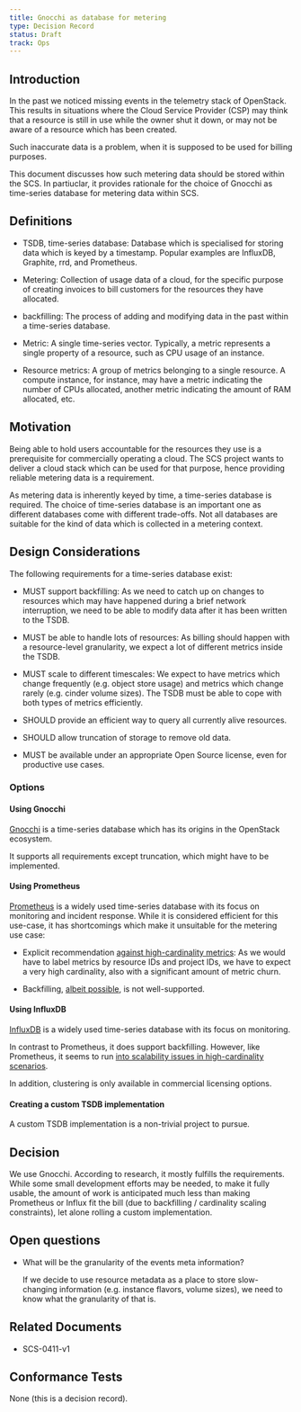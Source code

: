 ```yaml
---
title: Gnocchi as database for metering
type: Decision Record
status: Draft
track: Ops
---
```


<!-- This file uses semantic linebreaks. See <https://sembr.org/> for more info. -->

## Introduction

In the past we noticed missing events in the telemetry stack of OpenStack.
This results in situations where the Cloud Service Provider (CSP)
may think that a resource is still in use while the owner shut it down,
or may not be aware of a resource which has been created.

Such inaccurate data is a problem,
when it is supposed to be used for billing purposes.

This document discusses how such metering data should be stored
within the SCS.
In partiuclar,
it provides rationale for the choice of Gnocchi
as time-series database for metering data
within SCS.

## Definitions

- TSDB, time-series database:
  Database which is specialised for storing data which is keyed by a timestamp.
  Popular examples are InfluxDB, Graphite, rrd, and Prometheus.

- Metering:
  Collection of usage data of a cloud,
  for the specific purpose of creating invoices
  to bill customers for the resources they have allocated.

- backfilling:
  The process of adding and modifying data in the past
  within a time-series database.

- Metric:
  A single time-series vector.
  Typically, a metric represents a single property of a resource,
  such as CPU usage of an instance.

- Resource metrics:
  A group of metrics belonging to a single resource.
  A compute instance, for instance,
  may have a metric indicating the number of CPUs allocated,
  another metric indicating the amount of RAM allocated,
  etc.

## Motivation

Being able to hold users accountable
for the resources they use
is a prerequisite for commercially operating a cloud.
The SCS project wants to deliver a cloud stack
which can be used for that purpose,
hence providing reliable metering data is a requirement.

As metering data is inherently keyed by time,
a time-series database is required.
The choice of time-series database is an important one
as different databases come with different trade-offs.
Not all databases are suitable for the kind of data
which is collected in a metering context.

## Design Considerations

The following requirements for a time-series database exist:

- MUST support backfilling:
  As we need to catch up on changes to resources
  which may have happened during a brief network interruption,
  we need to be able to modify data after it has been written to the TSDB.

- MUST be able to handle lots of resources:
  As billing should happen with a resource-level granularity,
  we expect a lot of different metrics inside the TSDB.

- MUST scale to different timescales:
  We expect to have metrics which change frequently (e.g. object store usage)
  and metrics which change rarely (e.g. cinder volume sizes).
  The TSDB must be able to cope with both types of metrics efficiently.

- SHOULD provide an efficient way to query all currently alive resources.

- SHOULD allow truncation of storage to remove old data.

- MUST be available under an appropriate Open Source license,
  even for productive use cases.

### Options

#### Using Gnocchi

[Gnocchi](https://gnocchi.osci.io/) is a time-series database
which has its origins in the OpenStack ecosystem.

It supports all requirements except truncation,
which might have to be implemented.

#### Using Prometheus

[Prometheus](https://prometheus.io) is a widely used time-series database
with its focus on monitoring and incident response.
While it is considered efficient for this use-case,
it has shortcomings which make it unsuitable for the metering use case:

- Explicit recommendation [against high-cardinality metrics](https://prometheus.io/docs/practices/instrumentation/#do-not-overuse-labels):
  As we would have to label metrics by resource IDs and project IDs,
  we have to expect a very high cardinality,
  also with a significant amount of metric churn.

- Backfilling, [albeit possible](https://prometheus.io/docs/prometheus/latest/storage/#backfilling-from-openmetrics-format), is not well-supported.

#### Using InfluxDB

[InfluxDB](https://www.influxdata.com/) is a widely used time-series database
with its focus on monitoring.

In contrast to Prometheus, it does support backfilling.
However, like Prometheus,
it seems to run [into scalability issues in high-cardinality scenarios](https://docs.influxdata.com/influxdb/cloud/write-data/best-practices/resolve-high-cardinality/).

In addition,
clustering is only available in commercial licensing options.

#### Creating a custom TSDB implementation

A custom TSDB implementation
is a non-trivial project to pursue.

## Decision

We use Gnocchi.
According to research,
it mostly fulfills the requirements.
While some small development efforts may be needed,
to make it fully usable,
the amount of work is anticipated much less
than making Prometheus or Influx fit the bill
(due to backfilling / cardinality scaling constraints),
let alone rolling a custom implementation.

## Open questions

- What will be the granularity of the events meta information?

  If we decide to use resource metadata
  as a place to store slow-changing information
  (e.g. instance flavors, volume sizes),
  we need to know what the granularity of that is.

## Related Documents

- SCS-0411-v1

## Conformance Tests

None (this is a decision record).
